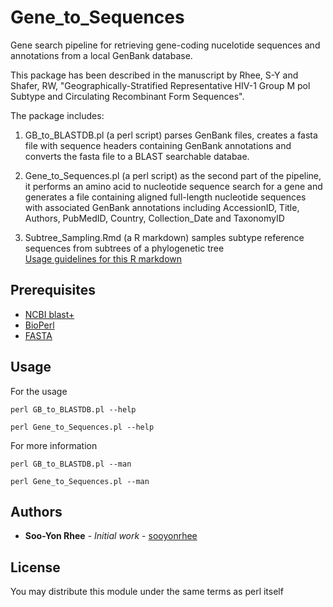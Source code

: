 # Gene_to_Sequences

Gene search pipeline for retrieving gene-coding nucelotide sequences and annotations from a local GenBank database.

This package has been described in  the manuscript by Rhee, S-Y and Shafer, RW, "Geographically-Stratified Representative HIV-1 Group M pol Subtype and Circulating Recombinant Form Sequences".

The package includes:

1. GB_to_BLASTDB.pl (a perl script)
parses GenBank files, creates a fasta file with sequence headers containing GenBank annotations and
converts the fasta file to a BLAST searchable databae.

2. Gene_to_Sequences.pl (a perl script)
as the second part of the pipeline, it performs an amino acid to nucleotide sequence search for a gene
and generates a file containing aligned full-length nucleotide sequences with associated GenBank annotations
including AccessionID, Title, Authors, PubMedID, Country, Collection_Date and TaxonomyID

3. Subtree_Sampling.Rmd (a R markdown)
samples subtype reference sequences from subtrees of a phylogenetic tree  
[Usage guidelines for this R markdown](doc/Subtree_Sampling.md)


## Prerequisites

* [NCBI blast+](https://blast.ncbi.nlm.nih.gov/Blast.cgi?PAGE_TYPE=BlastDocs&DOC_TYPE=Download)
* [BioPerl](http://bioperl.org/)
* [FASTA](http://fasta.bioch.virginia.edu/fasta_www2/fasta_down.shtml)

## Usage

For the usage
```
perl GB_to_BLASTDB.pl --help

perl Gene_to_Sequences.pl --help

```

For more information
```
perl GB_to_BLASTDB.pl --man

perl Gene_to_Sequences.pl --man

``` 


## Authors

* **Soo-Yon Rhee** - *Initial work* - [sooyonrhee](https://github.com/sooyonrhee)



## License

You may distribute this module under the same terms as perl itself
 




